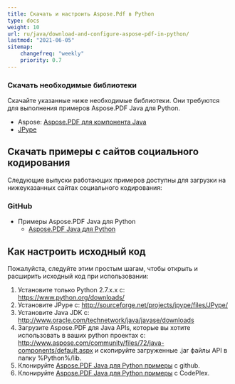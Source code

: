 ```yaml
---
title: Скачать и настроить Aspose.Pdf в Python
type: docs
weight: 10
url: ru/java/download-and-configure-aspose-pdf-in-python/
lastmod: "2021-06-05"
sitemap:
    changefreq: "weekly"
    priority: 0.7
---
```


### Скачать необходимые библиотеки

Скачайте указанные ниже необходимые библиотеки. Они требуются для выполнения примеров Aspose.PDF Java для Python.

- Aspose: [Aspose.PDF для компонента Java](https://downloads.aspose.com/pdf/java)
- [JPype](https://pypi.python.org/pypi/JPype1)

## Скачать примеры с сайтов социального кодирования

Следующие выпуски работающих примеров доступны для загрузки на нижеуказанных сайтах социального кодирования:

### GitHub

- Примеры Aspose.PDF Java для Python
  - [Aspose.PDF Java для Python](https://github.com/aspose-pdf/Aspose.PDF-for-Java/tree/master/Plugins/Aspose_Pdf_Java_for_Python)

## Как настроить исходный код

Пожалуйста, следуйте этим простым шагам, чтобы открыть и расширить исходный код при использовании:

1. Установите только Python 2.7.x.x с: <https://www.python.org/downloads/>
2. Установите JPype с: <http://sourceforge.net/projects/jpype/files/JPype/>
3. Установите Java JDK с: <http://www.oracle.com/technetwork/java/javase/downloads>
4. Загрузите Aspose.PDF для Java APIs, которые вы хотите использовать в ваших python проектах с: <http://www.aspose.com/community/files/72/java-components/default.aspx> и скопируйте загруженные .jar файлы API в папку %Python%/lib.
5. Клонируйте [Aspose.PDF Java для Python примеры](https://github.com/aspose-pdf/Aspose.PDF-for-Java/tree/master/Plugins/Aspose_Pdf_Java_for_Python) с github.
6. Клонируйте [Aspose.PDF Java для Python примеры](http://asposepdfjavapython.codeplex.com/) с CodePlex.